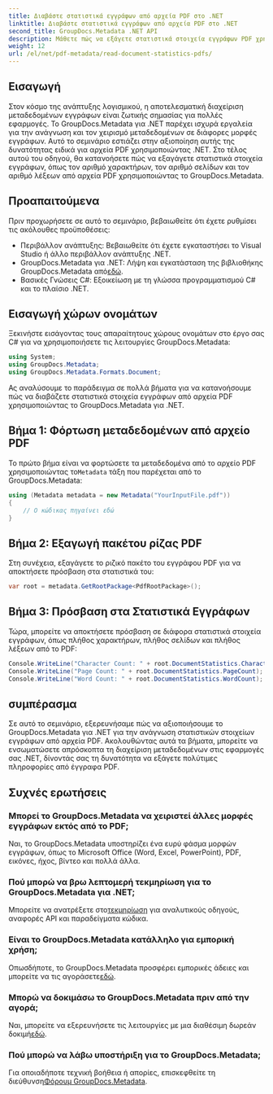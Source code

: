 ```yaml
---
title: Διαβάστε στατιστικά εγγράφων από αρχεία PDF στο .NET
linktitle: Διαβάστε στατιστικά εγγράφων από αρχεία PDF στο .NET
second_title: GroupDocs.Metadata .NET API
description: Μάθετε πώς να εξάγετε στατιστικά στοιχεία εγγράφων PDF χρησιμοποιώντας το GroupDocs.Metadata για .NET. Βελτιώστε τις δυνατότητες διαχείρισης εγγράφων σας χωρίς κόπο.
weight: 12
url: /el/net/pdf-metadata/read-document-statistics-pdfs/
---
```

## Εισαγωγή
Στον κόσμο της ανάπτυξης λογισμικού, η αποτελεσματική διαχείριση μεταδεδομένων εγγράφων είναι ζωτικής σημασίας για πολλές εφαρμογές. Το GroupDocs.Metadata για .NET παρέχει ισχυρά εργαλεία για την ανάγνωση και τον χειρισμό μεταδεδομένων σε διάφορες μορφές εγγράφων. Αυτό το σεμινάριο εστιάζει στην αξιοποίηση αυτής της δυνατότητας ειδικά για αρχεία PDF χρησιμοποιώντας .NET. Στο τέλος αυτού του οδηγού, θα κατανοήσετε πώς να εξαγάγετε στατιστικά στοιχεία εγγράφων, όπως τον αριθμό χαρακτήρων, τον αριθμό σελίδων και τον αριθμό λέξεων από αρχεία PDF χρησιμοποιώντας το GroupDocs.Metadata.
## Προαπαιτούμενα
Πριν προχωρήσετε σε αυτό το σεμινάριο, βεβαιωθείτε ότι έχετε ρυθμίσει τις ακόλουθες προϋποθέσεις:
- Περιβάλλον ανάπτυξης: Βεβαιωθείτε ότι έχετε εγκαταστήσει το Visual Studio ή άλλο περιβάλλον ανάπτυξης .NET.
-  GroupDocs.Metadata για .NET: Λήψη και εγκατάσταση της βιβλιοθήκης GroupDocs.Metadata από[εδώ](https://releases.groupdocs.com/metadata/net/).
- Βασικές Γνώσεις C#: Εξοικείωση με τη γλώσσα προγραμματισμού C# και το πλαίσιο .NET.

## Εισαγωγή χώρων ονομάτων
Ξεκινήστε εισάγοντας τους απαραίτητους χώρους ονομάτων στο έργο σας C# για να χρησιμοποιήσετε τις λειτουργίες GroupDocs.Metadata:
```csharp
using System;
using GroupDocs.Metadata;
using GroupDocs.Metadata.Formats.Document;
```

Ας αναλύσουμε το παράδειγμα σε πολλά βήματα για να κατανοήσουμε πώς να διαβάζετε στατιστικά στοιχεία εγγράφων από αρχεία PDF χρησιμοποιώντας το GroupDocs.Metadata για .NET.
## Βήμα 1: Φόρτωση μεταδεδομένων από αρχείο PDF
 Το πρώτο βήμα είναι να φορτώσετε τα μεταδεδομένα από το αρχείο PDF χρησιμοποιώντας το`Metadata` τάξη που παρέχεται από το GroupDocs.Metadata:
```csharp
using (Metadata metadata = new Metadata("YourInputFile.pdf"))
{
    // Ο κώδικας πηγαίνει εδώ
}
```
## Βήμα 2: Εξαγωγή πακέτου ρίζας PDF
Στη συνέχεια, εξαγάγετε το ριζικό πακέτο του εγγράφου PDF για να αποκτήσετε πρόσβαση στα στατιστικά του:
```csharp
var root = metadata.GetRootPackage<PdfRootPackage>();
```
## Βήμα 3: Πρόσβαση στα Στατιστικά Εγγράφων
Τώρα, μπορείτε να αποκτήσετε πρόσβαση σε διάφορα στατιστικά στοιχεία εγγράφων, όπως πλήθος χαρακτήρων, πλήθος σελίδων και πλήθος λέξεων από το PDF:
```csharp
Console.WriteLine("Character Count: " + root.DocumentStatistics.CharacterCount);
Console.WriteLine("Page Count: " + root.DocumentStatistics.PageCount);
Console.WriteLine("Word Count: " + root.DocumentStatistics.WordCount);
```

## συμπέρασμα
Σε αυτό το σεμινάριο, εξερευνήσαμε πώς να αξιοποιήσουμε το GroupDocs.Metadata για .NET για την ανάγνωση στατιστικών στοιχείων εγγράφων από αρχεία PDF. Ακολουθώντας αυτά τα βήματα, μπορείτε να ενσωματώσετε απρόσκοπτα τη διαχείριση μεταδεδομένων στις εφαρμογές σας .NET, δίνοντάς σας τη δυνατότητα να εξάγετε πολύτιμες πληροφορίες από έγγραφα PDF.

## Συχνές ερωτήσεις
### Μπορεί το GroupDocs.Metadata να χειριστεί άλλες μορφές εγγράφων εκτός από το PDF;
Ναι, το GroupDocs.Metadata υποστηρίζει ένα ευρύ φάσμα μορφών εγγράφων, όπως το Microsoft Office (Word, Excel, PowerPoint), PDF, εικόνες, ήχος, βίντεο και πολλά άλλα.
### Πού μπορώ να βρω λεπτομερή τεκμηρίωση για το GroupDocs.Metadata για .NET;
 Μπορείτε να ανατρέξετε στο[τεκμηρίωση](https://tutorials.groupdocs.com/metadata/net/) για αναλυτικούς οδηγούς, αναφορές API και παραδείγματα κώδικα.
### Είναι το GroupDocs.Metadata κατάλληλο για εμπορική χρήση;
 Οπωσδήποτε, το GroupDocs.Metadata προσφέρει εμπορικές άδειες και μπορείτε να τις αγοράσετε[εδώ](https://purchase.groupdocs.com/buy).
### Μπορώ να δοκιμάσω το GroupDocs.Metadata πριν από την αγορά;
 Ναι, μπορείτε να εξερευνήσετε τις λειτουργίες με μια διαθέσιμη δωρεάν δοκιμή[εδώ](https://releases.groupdocs.com/).
### Πού μπορώ να λάβω υποστήριξη για το GroupDocs.Metadata;
 Για οποιαδήποτε τεχνική βοήθεια ή απορίες, επισκεφθείτε τη διεύθυνση[Φόρουμ GroupDocs.Metadata](https://forum.groupdocs.com/c/metadata/14).